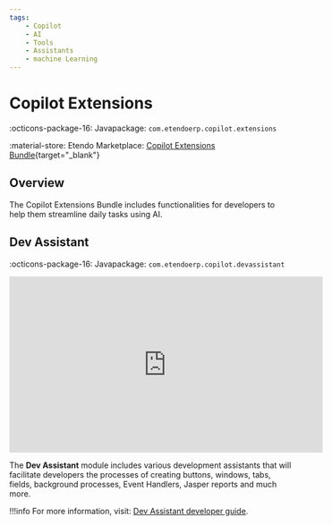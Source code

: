 ```yaml
---
tags: 
    - Copilot
    - AI
    - Tools
    - Assistants
    - machine Learning
---
```


# Copilot Extensions

:octicons-package-16: Javapackage: `com.etendoerp.copilot.extensions`

:material-store: Etendo Marketplace:  [Copilot Extensions Bundle](https://marketplace.etendo.cloud/#/product-details?module=82C5DA1B57884611ABA8F025619D4C05){target="_blank"}

## Overview

The Copilot Extensions Bundle includes functionalities for developers to help them streamline daily tasks using AI.

## Dev Assistant

:octicons-package-16: Javapackage: `com.etendoerp.copilot.devassistant`

<iframe width="560" height="315" src="https://www.youtube.com/embed/_DFDU31P2Ns?si=yckhyb6mVIJt5R0o" title="YouTube video player" frameborder="0" allow="accelerometer; autoplay; clipboard-write; encrypted-media; gyroscope; picture-in-picture; web-share" referrerpolicy="strict-origin-when-cross-origin" allowfullscreen></iframe>

The **Dev Assistant** module includes various development assistants that will facilitate developers the processes of creating buttons, windows, tabs, fields, background processes, Event Handlers, Jasper reports and much more.

!!!info
    For more information, visit: [Dev Assistant developer guide](../../etendo-copilot/bundles/dev-assistant.md).


